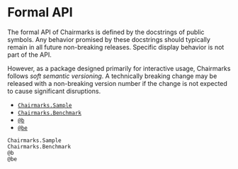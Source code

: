 # Formal API

The formal API of Chairmarks is defined by the docstrings of public symbols. Any behavior
promised by these docstrings should typically remain in all future non-breaking releases.
Specific display behavior is not part of the API.

However, as a package designed primarily for interactive usage, Chairmarks follows _soft
semantic versioning_. A technically breaking change may be released with a non-breaking
version number if the change is not expected to cause significant disruptions.

- [`Chairmarks.Sample`](@ref)
- [`Chairmarks.Benchmark`](@ref)
- [`@b`](@ref)
- [`@be`](@ref)

```@docs
Chairmarks.Sample
Chairmarks.Benchmark
@b
@be
```
